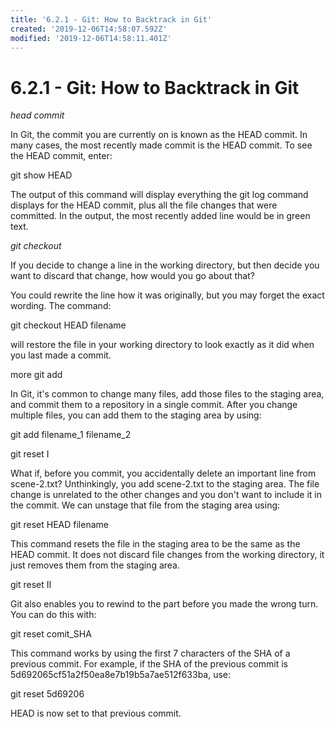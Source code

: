 ```yaml
---
title: '6.2.1 - Git: How to Backtrack in Git'
created: '2019-12-06T14:58:07.592Z'
modified: '2019-12-06T14:58:11.401Z'
---
```


# 6.2.1 - Git: How to Backtrack in Git
*head commit*

In Git, the commit you are currently on is known as the HEAD commit. In many cases, the most recently made commit is the HEAD commit. To see the HEAD commit, enter:

git show HEAD

The output of this command will display everything the git log command displays for the HEAD commit, plus all the file changes that were committed.
In the output, the most recently added line would be in green text.

*git checkout*

If you decide to change a line in the working directory, but then decide you want to discard that change, how would you go about that?

You could rewrite the line how it was originally, but you may forget the exact wording. The command:

git checkout HEAD filename

will restore the file in your working directory to look exactly as it did when you last made a commit.

more git add

In Git, it's common to change many files, add those files to the staging area, and commit them to a repository in a single commit. After you change multiple files, you can add them to the staging area by using:

git add filename_1 filename_2

git reset I

What if, before you commit, you accidentally delete an important line from scene-2.txt? Unthinkingly, you add scene-2.txt to the staging area. The file change is unrelated to the other changes and you don't want to include it in the commit. We can unstage that file from the staging area using:

git reset HEAD filename

This command resets the file in the staging area to be the same as the HEAD commit. It does not discard file changes from the working directory, it just removes them from the staging area.

git reset II

Git also enables you to rewind to the part before you made the wrong turn. You can do this with:

git reset comit_SHA

This command works by using the first 7 characters of the SHA of a previous commit. For example, if the SHA of the previous commit is 5d692065cf51a2f50ea8e7b19b5a7ae512f633ba, use:

git reset 5d69206

HEAD is now set to that previous commit.
